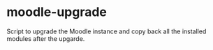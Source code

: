 # moodle-upgrade
Script to upgrade the Moodle instance and copy back all the installed modules after the upgarde.
